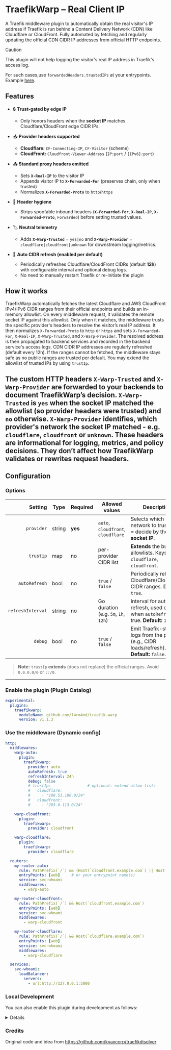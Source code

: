 # TraefikWarp – Real Client IP

A Traefik middleware plugin to automatically obtain the real visitor's IP address if Traefik is run behind a Content Delivery Network (CDN) like Cloudflare or CloudFront. Fully automated by fetching and regularly updating the official CDN CIDR IP addresses from official HTTP endpoints.

> [!CAUTION]
> This plugin will not help logging the visitor's real IP address in Traefik's access log.
> 
> For such cases,use `forwardedHeaders.trustedIPs` at your entrypoints. Example [here](https://github.com/Haxxnet/Compose-Examples/blob/main/examples/traefik/traefik.yml#L61).

## Features

- 🔒 **Trust-gated by edge IP**
  - Only honors headers when the **socket IP** matches Cloudflare/CloudFront edge CIDR IPs.

- 📥 **Provider headers supported**
  - **Cloudflare:** `CF-Connecting-IP`, `CF-Visitor` (scheme)  
  - **CloudFront:** `Cloudfront-Viewer-Address` (`IP:port` / `[IPv6]:port`)

- 📤 **Standard proxy headers emitted**  
  - Sets **`X-Real-IP`** to the visitor IP  
  - Appends visitor IP to **`X-Forwarded-For`** (preserves chain, only when trusted)  
  - Normalizes **`X-Forwarded-Proto`** to `http`/`https`

- 🧹 **Header hygiene**  
  - Strips spoofable inbound headers (**`X-Forwarded-For`**, **`X-Real-IP`**, **`X-Forwarded-Proto`**, `Forwarded`) before setting trusted values.

- 🏷️ **Neutral telemetry**  
  - Adds **`X-Warp-Trusted`** = `yes|no` and **`X-Warp-Provider`** = `cloudflare|cloudfront|unknown` for downstream logging/metrics.

- 🔁 **Auto CIDR refresh (enabled per default)**  
  - Periodically refreshes Cloudflare/CloudFront CIDRs (default **12h**) with configurable interval and optional debug logs.
  - No need to manually restart Traefik or re-initiate the plugin

## How it works

TraefikWarp automatically fetches the latest Cloudflare and AWS CloudFront IPv4/IPv6 CIDR ranges from their official endpoints and builds an in-memory allowlist. On every middleware request, it validates the remote socket IP against this allowlist. Only when it matches, the middleware trusts the specific provider's headers to resolve the visitor’s real IP address. It then normalizes `X-Forwarded-Proto` to `http` or `https` and sets `X-Forwarded-For`, `X-Real-IP`, `X-Warp-Trusted`, and `X-Warp-Provider`. The resolved address is then propagated to backend services and recorded in the backend service's access logs. CDN CIDR IP addresses are regularly refreshed (default every 12h). If the ranges cannot be fetched, the middleware stays safe as no public ranges are trusted per default. You may extend the allowlist of trusted IPs by using `trustIp`.

The custom HTTP headers `X-Warp-Trusted` and `X-Warp-Provider` are forwarded to your backends to document TraefikWarp’s decision. `X-Warp-Trusted` is `yes` when the socket IP matched the allowlist (so provider headers were trusted) and `no` otherwise. `X-Warp-Provider` identifies, which provider's network the socket IP matched - e.g. `cloudflare`, `cloudfront` or `unknown`. These headers are informational for logging, metrics, and policy decisions. They don’t affect how TraefikWarp validates or rewrites request headers.
---

## Configuration

### Options

| Setting            | Type   | Required | Allowed values                      | Description                                                                                               |
|-------------------:|--------|----------|-------------------------------------|-----------------------------------------------------------------------------------------------------------|
| `provider`         | string | **yes**  | `auto`, `cloudfront`, `cloudflare`  | Selects which edge network to trust. `auto` = decide by the **socket IP**.                                |
| `trustip`          | map    | no       | per-provider CIDR list              | **Extends** the built-in allowlists. Keys: `cloudflare`, `cloudfront`.                                    |
| `autoRefresh`      | bool   | no       | `true` / `false`                    | Periodically refresh Cloudflare/CloudFront CIDR ranges. **Default:** `true`.                              |
| `refreshInterval`  | string | no       | Go duration (e.g. `5m`, `1h`, `12h`)| Interval for auto refresh, used only when `autoRefresh` is true. **Default:** `12h`.                      |
| `debug`            | bool   | no       | `true` / `false`                    | Emit Traefik-style logs from the plugin (e.g., CIDR loads/refresh). **Default:** `false`.                 |

> **Note:** `trustIp` **extends** (does not replace) the official ranges. Avoid `0.0.0.0/0` or `::/0`.

---

### Enable the plugin (Plugin Catalog)

```yaml
experimental:
  plugins:
    traefikwarp:
      moduleName: github.com/l4rm4nd/traefik-warp
      version: v1.1.3
```

### Use the middleware (Dynamic config)

```yaml
http:
  middlewares:
    warp-auto:
      plugin:
        traefikwarp:
          provider: auto
          autoRefresh: true
          refreshInterval: 24h
          debug: false
          # trustIp:                # optional: extend allow-lists
          #   cloudflare:
          #     - "198.51.100.0/24"
          #   cloudfront:
          #     - "203.0.113.0/24"

    warp-cloudfront:
      plugin:
        traefikwarp:
          provider: cloudfront

    warp-cloudflare:
      plugin:
        traefikwarp:
          provider: cloudflare

  routers:
    my-router-auto:
      rule: PathPrefix(`/`) && (Host(`cloudfront.example.com`) || Host(`cloudflare.example.com`))
      entryPoints: [web]     # or your entrypoint name(s)
      service: svc-whoami
      middlewares:
        - warp-auto

    my-router-cloudfront:
      rule: PathPrefix(`/`) && Host(`cloudfront.example.com`)
      entryPoints: [web]
      service: svc-whoami
      middlewares:
        - warp-cloudfront

    my-router-cloudflare:
      rule: PathPrefix(`/`) && Host(`cloudflare.example.com`)
      entryPoints: [web]
      service: svc-whoami
      middlewares:
        - warp-cloudflare

  services:
    svc-whoami:
      loadBalancer:
        servers:
          - url:http://127.0.0.1:5000
```

### Local Development

You can also enable this plugin during development as follows:

<details>

Clone this repository:

```bash
cd /tmp
git clone https://github.com/l4rm4nd/traefik-warp
```

Then mount the plugin dir as docker bind mount volume in Traefik's compose:

```yaml
    volumes:
      - /tmp/traefik-warp:/plugins-local/src/github.com/l4rm4nd/traefik-warp:ro
```

Enable the local plugin in Traefik's static config:

```yaml
experimental:
  localPlugins:
    traefikwarp:
      moduleName: github.com/l4rm4nd/traefik-warp
```

Finally, define the middleware in Traefik's dynamic config:

```yaml
http:
  middlewares:
    warp-auto:
      plugin:
        traefikwarp:
          provider: auto
          autoRefresh: true
          refreshInterval: 1m
          debug: true
```

And test it using a whoami container:

```yaml
services:

  whoami:
    image: traefik/whoami
    container_name: whoami
    hostname: whoami
    restart: unless-stopped
    expose:
      - 80
    environment:
      - WHOAMI_NAME=whoami
      - WHOAMI_PORT_NUMBER=80
    networks:
      - proxy # change to your traefik network
    labels:
      - traefik.enable=true
      - traefik.docker.network=proxy # change to your traefik network
      - traefik.http.routers.whoami.rule=Host(`whoami.example.com`)
      - traefik.http.services.whoami.loadbalancer.server.port=80
      - traefik.http.routers.whoami.middlewares=warp-auto@file # change to correct middleware name
```

The plugin will emit debug messages if you have enabled `debug`:

```conf
2025-09-27T03:59:58+02:00 INF warp: CIDRs loaded cf=22 cfn=194 middleware=warp-auto@file module=github.com/l4rm4nd/traefik-warp plugin=plugin-traefikwarp
2025-09-27T04:01:04+02:00 INF warp: refreshed CIDRs cf=22 cfn=194 module=github.com/l4rm4nd/traefik-warp plugin=plugin-traefikwarp
```

</details>

### Credits

Original code and idea from https://github.com/kyaxcorp/traefikdisolver
